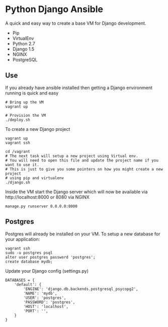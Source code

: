 # Python Django Ansible

A quick and easy way to create a base VM for Django development.

+ Pip
+ VirtualEnv
+ Python 2.7
+ Django 1.5
+ NGINX
+ PostgreSQL

## Use

If you already have ansible installed then getting a Django environment running is quick and easy

```
# Bring up the VM
vagrant up

# Provision the VM
./deploy.sh
```

To create a new Django project

```
vagrant up
vagrant ssh

cd /vagrant
# The next task will setup a new project using Virtual env.
# You will need to open this file and update the project name if you want to use it.
# This is just to give you some pointers on how you might create a new project
# using pip and virtualenv
./django.sh
```

Inside the VM start the Django server which will now be available via http://localhost:8000 or 8080 via NGINX

```
manage.py runserver 0.0.0.0:8000
```

## Postgres

Postgres will already be installed on your VM. To setup a new database for your application:

```
vagrant ssh
sudo -u postgres psql
alter user postgres password 'postgres';
create database mydb;
```

Update your Django config (settings.py)

```
DATABASES = {
    'default': {
        'ENGINE': 'django.db.backends.postgresql_psycopg2',
        'NAME': 'mydb',
        'USER': 'postgres',
        'PASSWORD': 'postgres',
        'HOST': 'localhost',
        'PORT': '',
    }
}
```

